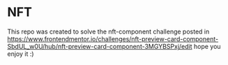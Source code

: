 # NFT
This repo was created to solve the nft-component challenge posted in https://www.frontendmentor.io/challenges/nft-preview-card-component-SbdUL_w0U/hub/nft-preview-card-component-3MGYBSPxj/edit hope you enjoy it :)

